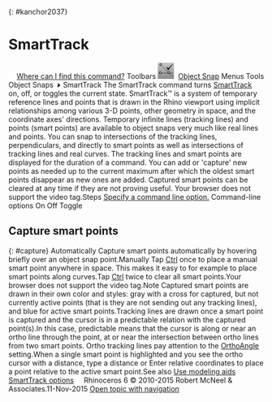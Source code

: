 ---
---

{: #kanchor2037}
# SmartTrack
 [![images/transparent.gif](images/transparent.gif)Where can I find this command?](javascript:void(0);) Toolbars
![images/smarttrack.png](images/smarttrack.png) [Object Snap](object-snap-toolbar.html) 
Menus
Tools
Object Snaps![images/menuarrow.gif](images/menuarrow.gif)
SmartTrack
The SmartTrack command turns [SmartTrack](modeling-aids-smarttrack.html) on, off, or toggles the current state.
SmartTrack™ is a system of temporary reference lines and points that is drawn in the Rhino viewport using implicit relationships among various 3-D points, other geometry in space, and the coordinate axes' directions.
Temporary infinite lines (tracking lines) and points (smart points) are available to object snaps very much like real lines and points. You can snap to intersections of the tracking lines, perpendiculars, and directly to smart points as well as intersections of tracking lines and real curves. The tracking lines and smart points are displayed for the duration of a command.
You can add or 'capture' new points as needed up to the current maximum after which the oldest smart points disappear as new ones are added. Captured smart points can be cleared at any time if they are not proving useful.
Your browser does not support the video tag.Steps
 [Specify a command line option.](specifycommandlineoption.html) Command-line options
On
Off
Toggle

## Capture smart points
{: #capture}
Automatically
Capture smart points automatically by hovering briefly over an object snap point.Manually
Tap [Ctrl](ctrl-key.html) once to place a manual smart point anywhere in space. This makes it easy to for example to place smart points along curves.Tap [Ctrl](ctrl-key.html) twice to clear all smart points.Your browser does not support the video tag.Note
Captured smart points are drawn in their own color and styles: gray with a cross for captured, but not currently active points (that is they are not sending out any tracking lines), and blue for active smart points.Tracking lines are drawn once a smart point is captured and the cursor is in a predictable relation with the captured point(s).In this case, predictable means that the cursor is along or near an ortho line through the point, at or near the intersection between ortho lines from two smart points. Ortho tracking lines pay attention to the [OrthoAngle](ortho.html#orthoangle) setting.When a single smart point is highlighted and you see the ortho cursor with a distance, type a distance or Enter relative coordinates to place a point relative to the active smart point.See also
 [Use modeling aids](sak-modelingaids.html) 
 [SmartTrack options](modeling-aids-smarttrack.html) 
&#160;
&#160;
Rhinoceros 6 © 2010-2015 Robert McNeel &amp; Associates.11-Nov-2015
 [Open topic with navigation](smarttrack.html) 

